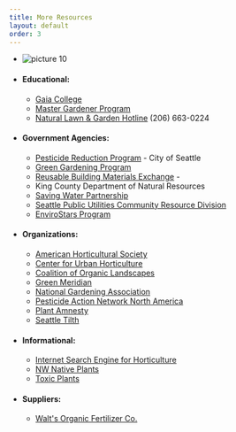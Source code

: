 ```yaml
---
title: More Resources
layout: default
order: 3
---
```


* ![picture 10](http://continuumgardens.com/images/pic10.jpg)
* #### Educational:
  - [Gaia College][8]
  - [Master Gardener Program][9]
  - [Natural Lawn & Garden Hotline][10] (206) 663-0224

* #### Government Agencies:
  - [Pesticide Reduction Program][11] - City of Seattle
  - [Green Gardening Program][12]
  - [Reusable Building Materials Exchange][13] -
  - King County Department of Natural Resources
  - [Saving Water Partnership][14]
  - [Seattle Public Utilities Community Resource Division][15]
  - [EnviroStars Program][16]

* #### Organizations:
  - [American Horticultural Society][17]
  - [Center for Urban Horticulture][18]
  - [Coalition of Organic Landscapes][19]
  - [Green Meridian][20]
  - [National Gardening Association][21]
  - [Pesticide Action Network North America][22]
  - [Plant Amnesty][23]
  - [Seattle Tilth][24]

* #### Informational:
  - [Internet Search Engine for Horticulture][26]
  - [NW Native Plants][27]
  - [Toxic Plants][28]

* #### Suppliers:
  - [Walt's Organic Fertilizer Co.][29]

 [8]: http://www.organic-land-care.com/
 [9]: http://mastergardener.wsu.edu/
 [10]: mailto:lawnandgardenhotline%40seattletilth.org
 [11]: http://seattle.gov/environment/pesticides.htm
 [12]: http://www.seattle.gov/util/services/yard/for_landscape_professionals/integrated_pest_management/index.asp
 [13]: http://www.2good2toss.com/
 [14]: http://www.savingwater.org/
 [15]: http://www.seattle.gov/util/directory/conservation_index/index.asp
 [16]: http://www.envirostars.org/
 [17]: http://www.ahs.org/
 [18]: http://depts.washington.edu/urbhort/
 [19]: http://www.organiclandscapers.org/
 [20]: http://www.greenmeridian.org/
 [21]: http://www.garden.org/
 [22]: http://www.panna.org/
 [23]: http://www.plantamnesty.org/
 [24]: http://www.seattletilth.org/
 [26]: http://www.hortworld.com/
 [27]: http://gardening.wsu.edu/nwnative/
 [28]: http://www.ansci.cornell.edu/plants/
 [29]: http://www.waltsorganic.com/
